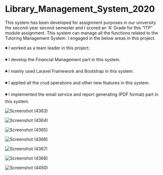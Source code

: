 # Library_Management_System_2020

This system has been developed for assignment purposes in our university the second-year second semester and I  scored an 'A' Grade for this “ITP” module assignment. This system can manage all the functions related to the Tutoring Management  System. I engaged in the below areas in this project.

◾  I  worked as a team leader in this project.

◾  I develop the Financial Management part in this system.

◾  I mainly used Laravel Framework and Bootstrap in this system.

◾  I applied all the crud operations and other new features in this system.

◾ I implemented the email service and report generating (PDF format) part in this system.




![Screenshot (4363)](https://user-images.githubusercontent.com/95535148/147233676-08b1fde1-088e-485b-a4a7-0f0deb7b78b9.png)


![Screenshot (4364)](https://user-images.githubusercontent.com/95535148/147233694-248011ef-086b-4cfd-af69-6c9a0767c3a8.png)


![Screenshot (4365)](https://user-images.githubusercontent.com/95535148/147233700-6d4c63fc-8a87-44f7-9435-9be8d2ee17b1.png)


![Screenshot (4366)](https://user-images.githubusercontent.com/95535148/147233704-3b4baf34-6319-4ef1-b5fa-83b9b4c2f903.png)


![Screenshot (4367)](https://user-images.githubusercontent.com/95535148/147233711-6dff894d-af2c-40c0-9aab-a160d99a4b7b.png)


![Screenshot (4368)](https://user-images.githubusercontent.com/95535148/147233712-60079b1e-5da4-4f5c-9d1c-d9fbc1dfb667.png)


![Screenshot (4450)](https://user-images.githubusercontent.com/95535148/147378751-c55ef9d2-beba-4353-80e6-d894c47da987.png)

